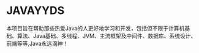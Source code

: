 # JAVAYYDS
本项目旨在帮助那些热爱Java的人更好地学习和开发，包括但不限于计算机基础、算法、Java基础、多线程、JVM、主流框架及中间件、数据库、系统设计、前端等等,Java永远滴神！
